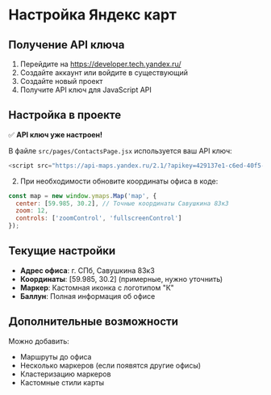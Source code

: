# Настройка Яндекс карт

## Получение API ключа

1. Перейдите на https://developer.tech.yandex.ru/
2. Создайте аккаунт или войдите в существующий
3. Создайте новый проект
4. Получите API ключ для JavaScript API

## Настройка в проекте

✅ **API ключ уже настроен!** 

В файле `src/pages/ContactsPage.jsx` используется ваш API ключ:

```javascript
<script src="https://api-maps.yandex.ru/2.1/?apikey=429137e1-c6ed-40f5-b52d-85fe7cd76a78&lang=ru_RU" type="text/javascript"></script>
```

2. При необходимости обновите координаты офиса в коде:

```javascript
const map = new window.ymaps.Map('map', {
  center: [59.985, 30.2], // Точные координаты Савушкина 83к3
  zoom: 12,
  controls: ['zoomControl', 'fullscreenControl']
});
```

## Текущие настройки

- **Адрес офиса**: г. СПб, Савушкина 83к3
- **Координаты**: [59.985, 30.2] (примерные, нужно уточнить)
- **Маркер**: Кастомная иконка с логотипом "К"
- **Баллун**: Полная информация об офисе

## Дополнительные возможности

Можно добавить:
- Маршруты до офиса
- Несколько маркеров (если появятся другие офисы)
- Кластеризацию маркеров
- Кастомные стили карты
